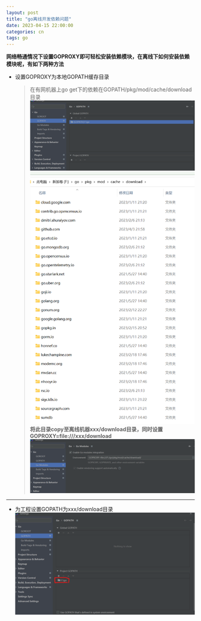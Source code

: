 ```yaml
---
layout: post
title: "go离线开发依赖问题"
date: 2023-04-15 22:00:00
categories: cn
tags: go
---
```


**网络畅通情况下设置GOPROXY即可轻松安装依赖模块，在离线下如何安装依赖模块呢，有如下两种方法**

* 设置GOPROXY为本地GOPATH缓存目录    
  > 在有网机器上go get下的依赖在GOPATH/pkg/mod/cache/download目录   
  ![](https://github.com/homeless2010/homeless2010.github.io/blob/master/img/go/2023-04-15-go%E7%A6%BB%E7%BA%BF%E5%BC%80%E5%8F%91%E4%BE%9D%E8%B5%96%E9%97%AE%E9%A2%98/gopath.png?raw=true)
  ![](https://raw.githubusercontent.com/homeless2010/homeless2010.github.io/master/img/go/2023-04-15-go%E7%A6%BB%E7%BA%BF%E5%BC%80%E5%8F%91%E4%BE%9D%E8%B5%96%E9%97%AE%E9%A2%98/download.png)    
  **将此目录copy至离线机器xxx/download目录，同时设置GOPROXY=file:///xxx/download**    
  ![](https://github.com/homeless2010/homeless2010.github.io/blob/master/img/go/2023-04-15-go%E7%A6%BB%E7%BA%BF%E5%BC%80%E5%8F%91%E4%BE%9D%E8%B5%96%E9%97%AE%E9%A2%98/goproxy.png?raw=true)
  
----------------------------------------------------------
* 为工程设置GOPATH为xxx/download目录    
  ![](https://github.com/homeless2010/homeless2010.github.io/blob/master/img/go/2023-04-15-go%E7%A6%BB%E7%BA%BF%E5%BC%80%E5%8F%91%E4%BE%9D%E8%B5%96%E9%97%AE%E9%A2%98/project_gopath.png?raw=true)    